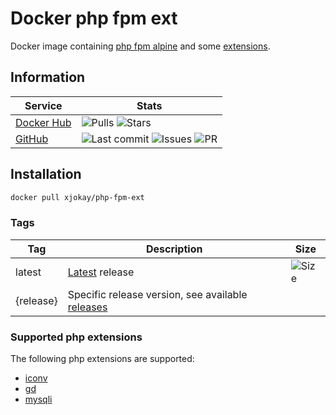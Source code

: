 # Docker php fpm ext

Docker image containing [php fpm alpine](https://hub.docker.com/_/php) and some [extensions](https://github.com/x-jokay/docker-php-fpm-ext#supported-php-extensions).

## Information

| Service                                                   | Stats |
|-----------------------------------------------------------|-------|
| [Docker Hub](https://hub.docker.com/r/xjokay/php-fpm-ext) | ![Pulls](https://img.shields.io/docker/pulls/xjokay/php-fpm-ext.svg?style=flat-square) ![Stars](https://img.shields.io/docker/stars/xjokay/php-fpm-ext.svg?style=flat-square) |
| [GitHub](https://github.com/x-jokay/docker-php-fpm-ext)   | ![Last commit](https://img.shields.io/github/last-commit/x-jokay/docker-php-fpm-ext.svg?style=flat-square) ![Issues](https://img.shields.io/github/issues-raw/x-jokay/docker-php-fpm-ext.svg?style=flat-square) ![PR](https://img.shields.io/github/issues-pr-raw/x-jokay/docker-php-fpm-ext.svg?style=flat-square) |

## Installation

```sh
docker pull xjokay/php-fpm-ext
```

### Tags

| Tag       | Description | Size |
|-----------|-------------|------|
| latest    | [Latest](https://github.com/x-jokay/docker-php-fpm-ext/releases/latest) release | ![Size](https://shields.beevelop.com/docker/image/image-size/xjokay/php-fpm-ext/latest.svg?style=flat-square) |
| {release} | Specific release version, see available [releases](https://github.com/x-jokay/docker-php-fpm-ext/releases) | |

### Supported php extensions

The following php extensions are supported:

- [iconv](https://www.php.net/manual/en/intro.iconv.php)
- [gd](https://www.php.net/manual/en/intro.image.php)
- [mysqli](https://www.php.net/manual/en/intro.mysqli.php)
